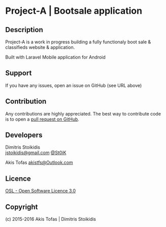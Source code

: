 
Project-A | Bootsale application
============================

Description
-----------
Project-A is a work in progress building a fully functionaly boot sale & classifieds website & application.

Built with Laravel
Mobile application for Android

Support
-------
If you have any issues, open an issue on GitHub (see URL above)

Contribution
------------
Any contributions are highly appreciated. The best way to contribute code is to open a
[pull request on GitHub](https://help.github.com/articles/using-pull-requests).

Developers
---------
Dimitris Stoikidis  
jstoikidis@gmail.com
[@St0iK](https://twitter.com/St0iK)

Akis Tofas
akistfs@Outlook.com

Licence
-------
[OSL - Open Software Licence 3.0](http://opensource.org/licenses/osl-3.0.php)

Copyright
---------
(c) 2015-2016 Akis Tofas | Dimitris Stoikidis